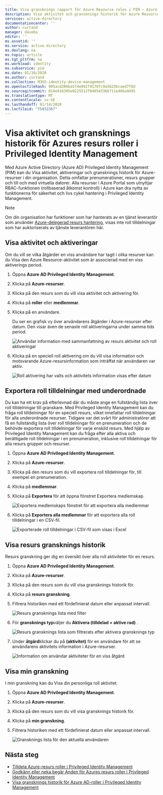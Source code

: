 ```yaml
---
title: Visa gransknings rapport för Azure Resource roles i PIM – Azure AD | Microsoft Docs
description: Visa aktivitet och gransknings historik för Azure Resource roles i Azure AD Privileged Identity Management (PIM).
services: active-directory
documentationcenter: ''
author: curtand
manager: daveba
editor: ''
ms.assetid: ''
ms.service: active-directory
ms.devlang: na
ms.topic: article
ms.tgt_pltfrm: na
ms.workload: identity
ms.subservice: pim
ms.date: 01/10/2020
ms.author: curtand
ms.collection: M365-identity-device-management
ms.openlocfilehash: 905acd206ba574e092f41707c9a5625bcaed7f8d
ms.sourcegitcommit: 014e916305e0225512f040543366711e466a9495
ms.translationtype: MT
ms.contentlocale: sv-SE
ms.lasthandoff: 01/14/2020
ms.locfileid: "75932367"
---
```

# <a name="view-activity-and-audit-history-for-azure-resource-roles-in-privileged-identity-management"></a>Visa aktivitet och gransknings historik för Azures resurs roller i Privileged Identity Management

Med Azure Active Directory (Azure AD) Privileged Identity Management (PIM) kan du Visa aktivitet, aktiveringar och gransknings historik för Azure-resurser i din organisation. Detta omfattar prenumerationer, resurs grupper och till och med virtuella datorer. Alla resurser i Azure Portal som utnyttjar RBAC-funktionen (rollbaserad åtkomst kontroll) i Azure kan dra nytta av funktionerna för säkerhet och livs cykel hantering i Privileged Identity Management.

> [!NOTE]
> Om din organisation har funktioner som har hanterats av en tjänst leverantör som använder [Azure-delegerad resurs hantering](../../lighthouse/concepts/azure-delegated-resource-management.md), visas inte roll tilldelningar som har auktoriserats av tjänste leverantören här.

## <a name="view-activity-and-activations"></a>Visa aktivitet och aktiveringar

Om du vill se vilka åtgärder en viss användare har tagit i olika resurser kan du Visa den Azure Resource-aktivitet som är associerad med en viss aktiverings period.

1. Öppna **Azure AD Privileged Identity Management**.

1. Klicka på **Azure-resurser**.

1. Klicka på den resurs som du vill visa aktivitet och aktivering för.

1. Klicka på **roller** eller **medlemmar**.

1. Klicka på en användare.

    Du ser en grafisk vy över användarens åtgärder i Azure-resurser efter datum. Den visar även de senaste roll aktiveringarna under samma tids period.

    ![Användar information med sammanfattning av resurs aktivitet och roll aktiveringar](media/azure-pim-resource-rbac/rbac-user-details.png)

1. Klicka på en speciell roll aktivering om du vill visa information och motsvarande Azure-resursinformation som inträffat när användaren var aktiv.

    ![Roll aktivering har valts och aktivitets information visas efter datum](media/azure-pim-resource-rbac/rbac-user-resource-activity.png)

## <a name="export-role-assignments-with-children"></a>Exportera roll tilldelningar med underordnade

Du kan ha ett krav på efterlevnad där du måste ange en fullständig lista över roll tilldelningar till granskare. Med Privileged Identity Management kan du fråga roll tilldelningar för en speciell resurs, vilket innefattar roll tilldelningar för alla underordnade resurser. Tidigare var det svårt för administratörer att få en fullständig lista över roll tilldelningar för en prenumeration och de behövde exportera roll tilldelningar för varje enskild resurs. Med hjälp av Privileged Identity Management kan du fråga efter alla aktiva och berättigade roll tilldelningar i en prenumeration, inklusive roll tilldelningar för alla resurs grupper och resurser.

1. Öppna **Azure AD Privileged Identity Management**.

1. Klicka på **Azure-resurser**.

1. Klicka på den resurs som du vill exportera roll tilldelningar för, till exempel en prenumeration.

1. Klicka på **medlemmar**.

1. Klicka på **Exportera** för att öppna fönstret Exportera medlemskap.

    ![Exportera medlemskaps fönstret för att exportera alla medlemmar](media/azure-pim-resource-rbac/export-membership.png)

1. Klicka på **Exportera alla medlemmar** för att exportera alla roll tilldelningar i en CSV-fil.

    ![Exporterade roll tilldelningar i CSV-fil som visas i Excel](media/azure-pim-resource-rbac/export-csv.png)

## <a name="view-resource-audit-history"></a>Visa resurs gransknings historik

Resurs granskning ger dig en översikt över alla roll aktiviteter för en resurs.

1. Öppna **Azure AD Privileged Identity Management**.

1. Klicka på **Azure-resurser**.

1. Klicka på den resurs som du vill visa gransknings historik för.

1. Klicka på **resurs granskning**.

1. Filtrera historiken med ett fördefinierat datum eller anpassat intervall.

    ![Resurs gransknings lista med filter](media/azure-pim-resource-rbac/rbac-resource-audit.png)

1. För **gransknings typ**väljer du **Aktivera (tilldelad + aktive rad)** .

    ![Resurs gransknings lista som filtrerats efter aktivera gransknings typ](media/azure-pim-resource-rbac/rbac-audit-activity.png)

1. Under **åtgärd**klickar du på **(aktivitet)** för en användare för att se användarens aktivitets information i Azure-resurser.

    ![Information om användar aktiviteter för en viss åtgärd](media/azure-pim-resource-rbac/rbac-audit-activity-details.png)

## <a name="view-my-audit"></a>Visa min granskning

I min granskning kan du Visa din personliga roll aktivitet.

1. Öppna **Azure AD Privileged Identity Management**.

1. Klicka på **Azure-resurser**.

1. Klicka på den resurs som du vill visa gransknings historik för.

1. Klicka på **min granskning**.

1. Filtrera historiken med ett fördefinierat datum eller anpassat intervall.

    ![Gransknings lista för den aktuella användaren](media/azure-pim-resource-rbac/my-audit-time.png)

## <a name="next-steps"></a>Nästa steg

- [Tilldela Azure-resurs roller i Privileged Identity Management](pim-resource-roles-assign-roles.md)
- [Godkänn eller neka begär Anden för Azures resurs roller i Privileged Identity Management](pim-resource-roles-approval-workflow.md)
- [Visa gransknings historik för Azure AD-roller i Privileged Identity Management](pim-how-to-use-audit-log.md)
